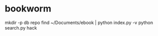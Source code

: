 bookworm
========

mkdir -p db repo
find ~/Documents/ebook | python index.py -v
python search.py hack
